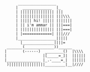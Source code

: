 
						      _________________
						     |  _____________  |_
						     | ||||||||||||||| |||
						     | ||||||||||||||| |||\\\
						     | ||||| hi! ||||| |||||||
						     | || i'm ammar || |||===|
						     | ||||||||||||||| |||===|
						     | |=============| |||///
						     |_________________|||||
						       |______________||||=
						 _______(_____________))______
						|       (------)  ________()  |\\\\
						|                |[_____=_]|  ||||||
						|_______________ |_.-____=_|  ||||||
						 )||||||||||||||||_________|__|////
	 
    
         
